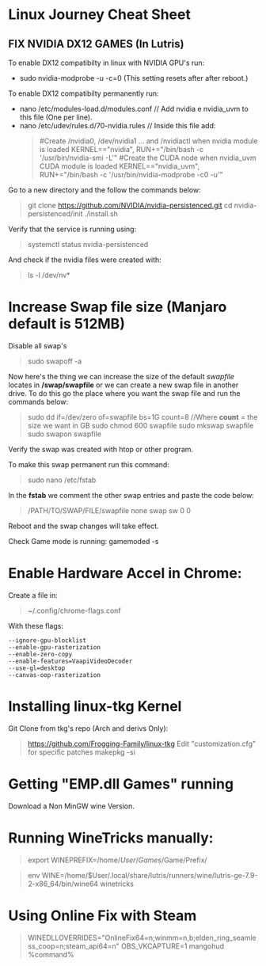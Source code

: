 # Linux Journey Cheat Sheet
## FIX NVIDIA DX12 GAMES (In Lutris)
To enable DX12 compatibilty in linux with NVIDIA GPU's run:
- sudo nvidia-modprobe -u -c=0 (This setting resets after after reboot.)

To enable DX12 compatibilty permanently run:
- nano /etc/modules-load.d/modules.conf // Add nvidia e nvidia_uvm to this file (One per line).
- nano /etc/udev/rules.d/70-nvidia.rules // Inside this file add: 
	> #Create /nvidia0, /dev/nvidia1 … and /nvidiactl when nvidia module is loaded
	> KERNEL=="nvidia", RUN+="/bin/bash -c '/usr/bin/nvidia-smi -L'"
	> #Create the CUDA node when nvidia_uvm CUDA module is loaded
	> KERNEL=="nvidia_uvm", RUN+="/bin/bash -c '/usr/bin/nvidia-modprobe -c0 -u'"

Go to a new directory and the follow the commands below:
>git clone https://github.com/NVIDIA/nvidia-persistenced.git
cd nvidia-persistenced/init
./install.sh

Verify that the service is running using:
>systemctl status nvidia-persistenced

And check if the nvidia files were created with:
>ls -l /dev/nv*

# Increase Swap file size (Manjaro default is 512MB)
Disable all swap's
> sudo swapoff -a

Now here's the thing we can increase the size of the default *swapfile* locates in **/swap/swapfile** or we can create a new swap file in another drive.
To do this go the place where you want the swap file and run the commands below:
>sudo dd if=/dev/zero of=swapfile bs=1G count=8 //Where **count** = the size we want in GB 
sudo chmod 600 swapfile
sudo mkswap swapfile
sudo swapon swapfile

Verify the swap was created with htop or other program.

To make this swap permanent run this command:
> sudo nano /etc/fstab

In the **fstab** we comment the other swap entries and paste the code below:
>/PATH/TO/SWAP/FILE/swapfile none swap sw 0 0

Reboot and the swap changes will take effect.

Check Game mode is running:
gamemoded -s


# Enable Hardware Accel in Chrome:
Create a file in:
> ~/.config/chrome-flags.conf

With these flags:

	--ignore-gpu-blocklist
	--enable-gpu-rasterization
	--enable-zero-copy
	--enable-features=VaapiVideoDecoder
	--use-gl=desktop
	--canvas-oop-rasterization

# Installing linux-tkg Kernel
Git Clone from tkg's repo (Arch and derivs Only):
> https://github.com/Frogging-Family/linux-tkg
> Edit "customization.cfg" for specific patches
> makepkg -si

# Getting "EMP.dll Games" running
Download a Non MinGW wine Version.

# Running WineTricks manually:
> export WINEPREFIX=/home/$User/Games/$Game/Prefix/

> env WINE=/home/$User/.local/share/lutris/runners/wine/lutris-ge-7.9-2-x86_64/bin/wine64 winetricks

# Using Online Fix with Steam
> WINEDLLOVERRIDES="OnlineFix64=n;winmm=n,b;elden_ring_seamless_coop=n;steam_api64=n" OBS_VKCAPTURE=1 mangohud %command%
